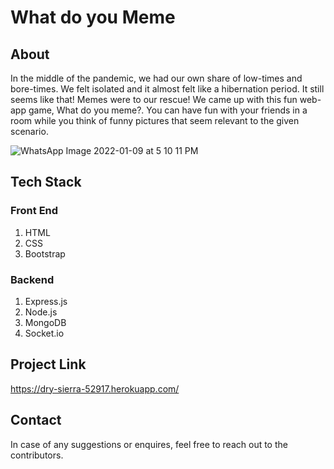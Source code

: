 # What do you Meme

## About
In the middle of the pandemic, we had our own share of low-times and bore-times. We felt isolated and it almost felt like a hibernation period. It still seems like that! Memes were to our rescue! We came up with this fun web-app game, What do you meme?. You can have fun with your friends in a room while you think of funny pictures that seem relevant to the given scenario.

![WhatsApp Image 2022-01-09 at 5 10 11 PM](https://user-images.githubusercontent.com/51206050/149303869-1c1c88b7-392b-4f94-a2d9-181aac4a6d8f.jpeg)

## Tech Stack

### Front End
1. HTML 
2. CSS
3. Bootstrap

### Backend
1. Express.js
2. Node.js
3. MongoDB
4. Socket.io

## Project Link
https://dry-sierra-52917.herokuapp.com/

## Contact
In case of any suggestions or enquires, feel free to reach out to the contributors.
